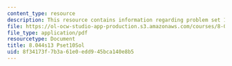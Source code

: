 ```yaml
---
content_type: resource
description: This resource contains information regarding problem set 10 solution.
file: https://ol-ocw-studio-app-production.s3.amazonaws.com/courses/8-044-statistical-physics-i-spring-2013/8f34173f7b3a61e0edd945bca140e8b5_MIT8_044S13_pss10.pdf
file_type: application/pdf
resourcetype: Document
title: 8.044s13 Pset10Sol
uid: 8f34173f-7b3a-61e0-edd9-45bca140e8b5
---
```

